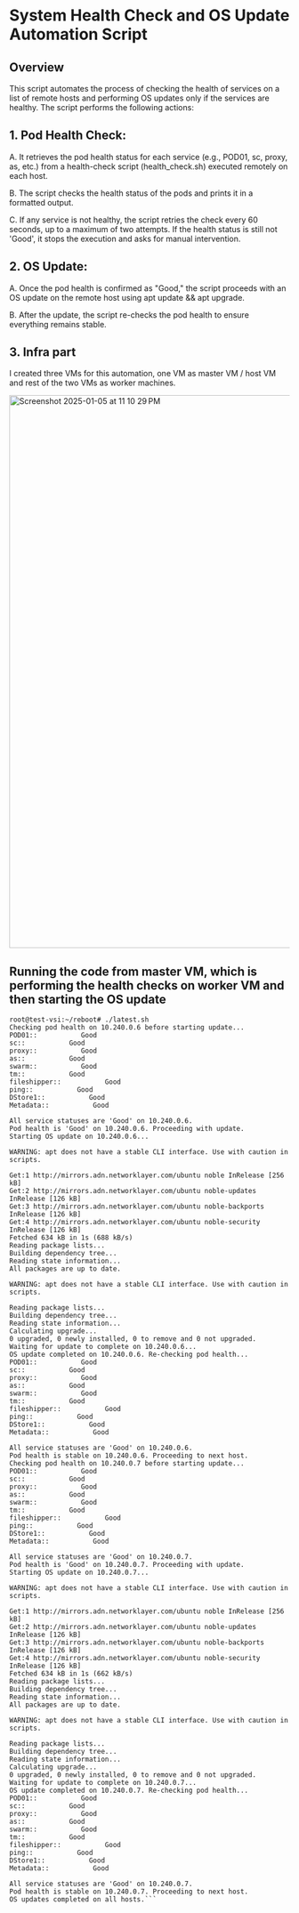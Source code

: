 # System Health Check and OS Update Automation Script

## Overview
This script automates the process of checking the health of services on a list of remote hosts and performing OS updates only if the services are healthy. The script performs the following actions:

## 1. Pod Health Check:

A. It retrieves the pod health status for each service (e.g., POD01, sc, proxy, as, etc.) from a health-check script (health_check.sh) executed remotely on each host.

B. The script checks the health status of the pods and prints it in a formatted output.

C. If any service is not healthy, the script retries the check every 60 seconds, up to a maximum of two attempts. If the health status is still not 'Good', it stops the execution and asks for manual intervention.

## 2. OS Update:

A. Once the pod health is confirmed as "Good," the script proceeds with an OS update on the remote host using apt update && apt upgrade.

B. After the update, the script re-checks the pod health to ensure everything remains stable.

## 3. Infra part
I created three VMs for this automation, one VM as master VM / host VM and rest of the two VMs as worker machines.

<img width="994" alt="Screenshot 2025-01-05 at 11 10 29 PM" src="https://github.com/user-attachments/assets/f6eb608a-ea8e-4e53-b0d7-d44d70d4bfee" />

## Running the code from master VM, which is performing the health checks on worker VM and then starting the OS update
```
root@test-vsi:~/reboot# ./latest.sh 
Checking pod health on 10.240.0.6 before starting update...
POD01::           Good
sc::           Good
proxy::           Good
as::           Good
swarm::           Good
tm::           Good
fileshipper::           Good
ping::           Good
DStore1::           Good
Metadata::           Good

All service statuses are 'Good' on 10.240.0.6.
Pod health is 'Good' on 10.240.0.6. Proceeding with update.
Starting OS update on 10.240.0.6...

WARNING: apt does not have a stable CLI interface. Use with caution in scripts.

Get:1 http://mirrors.adn.networklayer.com/ubuntu noble InRelease [256 kB]
Get:2 http://mirrors.adn.networklayer.com/ubuntu noble-updates InRelease [126 kB]
Get:3 http://mirrors.adn.networklayer.com/ubuntu noble-backports InRelease [126 kB]
Get:4 http://mirrors.adn.networklayer.com/ubuntu noble-security InRelease [126 kB]
Fetched 634 kB in 1s (688 kB/s)
Reading package lists...
Building dependency tree...
Reading state information...
All packages are up to date.

WARNING: apt does not have a stable CLI interface. Use with caution in scripts.

Reading package lists...
Building dependency tree...
Reading state information...
Calculating upgrade...
0 upgraded, 0 newly installed, 0 to remove and 0 not upgraded.
Waiting for update to complete on 10.240.0.6...
OS update completed on 10.240.0.6. Re-checking pod health...
POD01::           Good
sc::           Good
proxy::           Good
as::           Good
swarm::           Good
tm::           Good
fileshipper::           Good
ping::           Good
DStore1::           Good
Metadata::           Good

All service statuses are 'Good' on 10.240.0.6.
Pod health is stable on 10.240.0.6. Proceeding to next host.
Checking pod health on 10.240.0.7 before starting update...
POD01::           Good
sc::           Good
proxy::           Good
as::           Good
swarm::           Good
tm::           Good
fileshipper::           Good
ping::           Good
DStore1::           Good
Metadata::           Good

All service statuses are 'Good' on 10.240.0.7.
Pod health is 'Good' on 10.240.0.7. Proceeding with update.
Starting OS update on 10.240.0.7...

WARNING: apt does not have a stable CLI interface. Use with caution in scripts.

Get:1 http://mirrors.adn.networklayer.com/ubuntu noble InRelease [256 kB]
Get:2 http://mirrors.adn.networklayer.com/ubuntu noble-updates InRelease [126 kB]
Get:3 http://mirrors.adn.networklayer.com/ubuntu noble-backports InRelease [126 kB]
Get:4 http://mirrors.adn.networklayer.com/ubuntu noble-security InRelease [126 kB]
Fetched 634 kB in 1s (662 kB/s)
Reading package lists...
Building dependency tree...
Reading state information...
All packages are up to date.

WARNING: apt does not have a stable CLI interface. Use with caution in scripts.

Reading package lists...
Building dependency tree...
Reading state information...
Calculating upgrade...
0 upgraded, 0 newly installed, 0 to remove and 0 not upgraded.
Waiting for update to complete on 10.240.0.7...
OS update completed on 10.240.0.7. Re-checking pod health...
POD01::           Good
sc::           Good
proxy::           Good
as::           Good
swarm::           Good
tm::           Good
fileshipper::           Good
ping::           Good
DStore1::           Good
Metadata::           Good

All service statuses are 'Good' on 10.240.0.7.
Pod health is stable on 10.240.0.7. Proceeding to next host.
OS updates completed on all hosts.```





